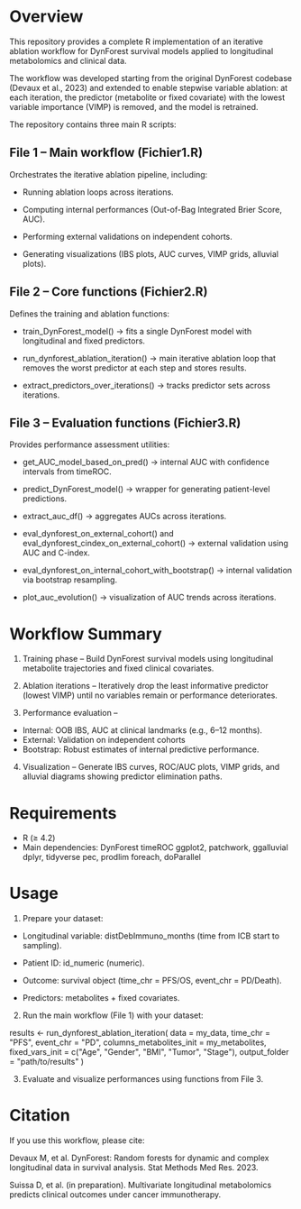 # Overview

This repository provides a complete R implementation of an iterative ablation workflow for DynForest survival models applied to longitudinal metabolomics and clinical data.

The workflow was developed starting from the original DynForest codebase (Devaux et al., 2023) and extended to enable stepwise variable ablation: at each iteration, the predictor (metabolite or fixed covariate) with the lowest variable importance (VIMP) is removed, and the model is retrained.

The repository contains three main R scripts:

## File 1 – Main workflow (Fichier1.R)
Orchestrates the iterative ablation pipeline, including:

- Running ablation loops across iterations.

- Computing internal performances (Out-of-Bag Integrated Brier Score, AUC).

- Performing external validations on independent cohorts.

- Generating visualizations (IBS plots, AUC curves, VIMP grids, alluvial plots).

## File 2 – Core functions (Fichier2.R)
Defines the training and ablation functions:

- train_DynForest_model() → fits a single DynForest model with longitudinal and fixed predictors.

- run_dynforest_ablation_iteration() → main iterative ablation loop that removes the worst predictor at each step and stores results.

- extract_predictors_over_iterations() → tracks predictor sets across iterations.

## File 3 – Evaluation functions (Fichier3.R)
Provides performance assessment utilities:

- get_AUC_model_based_on_pred() → internal AUC with confidence intervals from timeROC.

- predict_DynForest_model() → wrapper for generating patient-level predictions.

- extract_auc_df() → aggregates AUCs across iterations.

- eval_dynforest_on_external_cohort() and eval_dynforest_cindex_on_external_cohort() → external validation using AUC and C-index.

- eval_dynforest_on_internal_cohort_with_bootstrap() → internal validation via bootstrap resampling.

- plot_auc_evolution() → visualization of AUC trends across iterations.

# Workflow Summary

1. Training phase – Build DynForest survival models using longitudinal metabolite trajectories and fixed clinical covariates.

2. Ablation iterations – Iteratively drop the least informative predictor (lowest VIMP) until no variables remain or performance deteriorates.

3. Performance evaluation –

- Internal: OOB IBS, AUC at clinical landmarks (e.g., 6–12 months).
- External: Validation on independent cohorts
- Bootstrap: Robust estimates of internal predictive performance.

4. Visualization – Generate IBS curves, ROC/AUC plots, VIMP grids, and alluvial diagrams showing predictor elimination paths.

# Requirements

- R (≥ 4.2)
- Main dependencies:
DynForest
timeROC
ggplot2, patchwork, ggalluvial
dplyr, tidyverse
pec, prodlim
foreach, doParallel

# Usage

1. Prepare your dataset:

- Longitudinal variable: distDebImmuno_months (time from ICB start to sampling).

- Patient ID: id_numeric (numeric).

- Outcome: survival object (time_chr = PFS/OS, event_chr = PD/Death).

- Predictors: metabolites + fixed covariates.

2. Run the main workflow (File 1) with your dataset:

results <- run_dynforest_ablation_iteration(
  data = my_data,
  time_chr = "PFS",
  event_chr = "PD",
  columns_metabolites_init = my_metabolites,
  fixed_vars_init = c("Age", "Gender", "BMI", "Tumor", "Stage"),
  output_folder = "path/to/results"
)


3. Evaluate and visualize performances using functions from File 3.

# Citation

If you use this workflow, please cite:

Devaux M, et al. DynForest: Random forests for dynamic and complex longitudinal data in survival analysis. Stat Methods Med Res. 2023.

Suissa D, et al. (in preparation). Multivariate longitudinal metabolomics predicts clinical outcomes under cancer immunotherapy.
